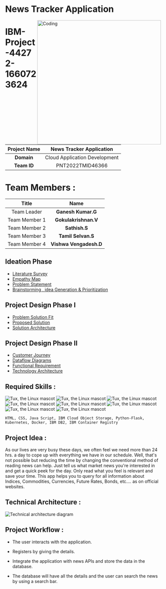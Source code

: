 # News Tracker Application
  
<img align="right" alt="Coding" width="400" src="https://camo.githubusercontent.com/5ddf73ad3a205111cf8c686f687fc216c2946a75005718c8da5b837ad9de78c9/68747470733a2f2f7468756d62732e6766796361742e636f6d2f4576696c4e657874446576696c666973682d736d616c6c2e676966">

# IBM-Project-44272-1660723624

|      **Project Name**     | News Tracker Application |
|:---------------------:|:------------------------------:|
|         **Domain**        |  Cloud Application Development |
|        **Team ID**        |  PNT2022TMID46366 |

# Team Members :
|   **Title**   |         **Name**        |
|:-------------:|:-----------------------:|
|  Team Leader  |  **Ganesh Kumar.G**     |
| Team Member 1 |  **Gokulakrishnan.V**   |
| Team Member 2 |  **Sathish.S**          |
| Team Member 3 |  **Tamil Selvan.S**     |
| Team Member 4 |  **Vishwa Vengadesh.D** |

## Ideation Phase

* [Literature Survey](https://github.com/IBM-EPBL/IBM-Project-44272-1660723624/blob/main/Project%20Design%20%26%20Planning/Ideation%20Phase/Literature%20Survey.pdf)
* [Empathy Map](https://github.com/IBM-EPBL/IBM-Project-44272-1660723624/blob/main/Project%20Design%20%26%20Planning/Ideation%20Phase/Empathy%20Map.pdf)
* [Problem Statement](https://github.com/IBM-EPBL/IBM-Project-44272-1660723624/blob/main/Project%20Design%20%26%20Planning/Ideation%20Phase/Problem%20Statement.pdf)
* [Brainstorming , idea Generation & Prioritization](https://github.com/IBM-EPBL/IBM-Project-44272-1660723624/blob/main/Project%20Design%20%26%20Planning/Ideation%20Phase/Brainstorming-%20Idea%20Generation-%20Prioritizaation.pdf)

## Project Design Phase I

* [Problem Solution Fit](https://github.com/IBM-EPBL/IBM-Project-44272-1660723624/blob/main/Project%20Design%20%26%20Planning/Project%20Design%20Phase%20I/Problem%20Solution%20Fit.pdf)
* [Proposed Solution](https://github.com/IBM-EPBL/IBM-Project-44272-1660723624/blob/main/Project%20Design%20%26%20Planning/Project%20Design%20Phase%20I/Proposed%20Solution.pdf)
* [Solution Architecture](https://github.com/IBM-EPBL/IBM-Project-44272-1660723624/blob/main/Project%20Design%20%26%20Planning/Project%20Design%20Phase%20I/Solution%20Architecture.pdf)

## Project Design Phase II

* [Customer Journey](https://github.com/IBM-EPBL/IBM-Project-44272-1660723624/blob/main/Project%20Design%20%26%20Planning/Project%20Design%20Phase%20II/Customer%20Journey.pdf)
* [Dataflow Diagrams](https://github.com/IBM-EPBL/IBM-Project-44272-1660723624/blob/main/Project%20Design%20%26%20Planning/Project%20Design%20Phase%20II/Dataflow%20Diagrams.pdf)
* [Functional Requirement](https://github.com/IBM-EPBL/IBM-Project-44272-1660723624/blob/main/Project%20Design%20%26%20Planning/Project%20Design%20Phase%20II/Functional%20Requirement.pdf)
* [Technology Architecture](https://github.com/IBM-EPBL/IBM-Project-44272-1660723624/blob/main/Project%20Design%20%26%20Planning/Project%20Design%20Phase%20II/Technology%20Architecture.pdf)

## Required Skills :
 ![Tux, the Linux mascot](https://img.icons8.com/color/48/40C057/html-5--v1.png)   ![Tux, the Linux mascot](https://img.icons8.com/fluency/48/000000/css3.png) ![Tux, the Linux mascot](https://img.icons8.com/fluency/48/000000/javascript.png) ![Tux, the Linux mascot]( https://img.icons8.com/color/48/000000/kubernetes.png) ![Tux, the Linux mascot](https://img.icons8.com/color/48/000000/docker.png)  ![Tux, the Linux mascot](https://img.icons8.com/fluency/48/000000/python.png)  ![Tux, the Linux mascot]( https://img.icons8.com/ios-filled/50/000000/flask.png) ![Tux, the Linux mascot](https://img.icons8.com/nolan/64/ibm.png)

    HTML, CSS, Java Script, IBM Cloud Object Storage, Python-Flask, Kubernetes, Docker, IBM DB2, IBM Container Registry

## Project Idea :
As our lives are very busy these days, we often feel we need more than 24 hrs. a day to cope up with everything we have in our schedule. Well, that's not possible but reducing the time by changing the conventional method of reading news can help. Just tell us what market news you're interested in and get a quick peek for the day. Only read what you feel is relevant and save your time. This app helps you to query for all information about Indices, Commodities, Currencies, Future Rates, Bonds, etc.… as on official websites.

## Technical Architecture :
![Technical architecture diagram](https://lh4.googleusercontent.com/WxV5D1L-EMl3jnFqZS9L9w9oFOkzbID-ACQyYIyzvrAYaUxp-Ry_tbCPd9xG0YKPhV97C3yayncVX49Lnbv9tJE1O7SzpvhWtCADTaikdF-aKo2Ie7JOld9iysZB8R0tzDvUthOx)

## Project Workflow :

 - The user interacts with the application.

 - Registers by giving the details.

 - Integrate the application with news APIs and store the data in the database.

 - The database will have all the details and the user can search the news by using a search bar.
